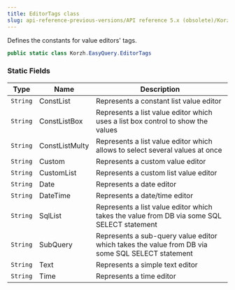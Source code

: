 ```yaml
---
title: EditorTags class
slug: api-reference-previous-versions/API reference 5.x (obsolete)/Korzh.EasyQuery namespace/editortags-class
---
```



Defines the constants for value editors' tags.
```csharp
public static class Korzh.EasyQuery.EditorTags

```

### Static Fields

| Type | Name | Description | 
| --- | --- | --- | 
| `String` | ConstList | Represents a constant list value editor | 
| `String` | ConstListBox | Represents a list value editor which uses a list box control to show the values | 
| `String` | ConstListMulty | Represents a list value editor which allows to select several values at once | 
| `String` | Custom | Represents a custom value editor | 
| `String` | CustomList | Represents a custom list value editor | 
| `String` | Date | Represents a date editor | 
| `String` | DateTime | Represents a date/time editor | 
| `String` | SqlList | Represents a list value editor which takes the value from DB via some SQL SELECT statement | 
| `String` | SubQuery | Represents a sub-query value editor which takes the value from DB via some SQL SELECT statement | 
| `String` | Text | Represents a simple text editor | 
| `String` | Time | Represents a time editor |